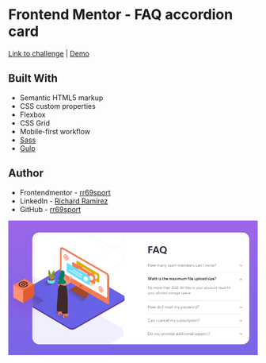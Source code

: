 # Frontend Mentor - FAQ accordion card

[Link to challenge](https://www.frontendmentor.io/solutions/faq-accordion-with-html-css-and-javascript-3ODpkixBV) | [Demo](https://frontendmentor-challenge-repos.github.io/faq-accordion/)

## Built With

- Semantic HTML5 markup
- CSS custom properties
- Flexbox
- CSS Grid
- Mobile-first workflow
- [Sass](https://sass-lang.com/)
- [Gulp](https://gulpjs.com/)

## Author

- Frontendmentor - [rr69sport](https://www.frontendmentor.io/profile/rr69sport)
- LinkedIn - [Richard Ramírez](https://www.linkedin.com/in/richard-ramírez-514963181/)
- GitHub - [rr69sport](https://github.com/rr69sport)

![Design preview for the FAQ accordion card coding challenge](./design/faq-accordion-screen-capture.png)
